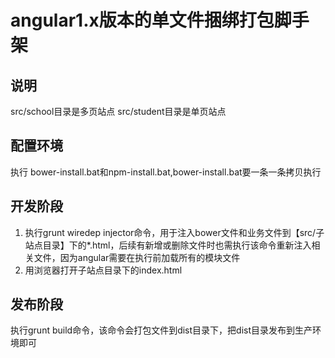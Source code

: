 # angular1.x版本的单文件捆绑打包脚手架
## 说明
src/school目录是多页站点
src/student目录是单页站点
## 配置环境
执行 bower-install.bat和npm-install.bat,bower-install.bat要一条一条拷贝执行
## 开发阶段
1. 执行grunt wiredep injector命令，用于注入bower文件和业务文件到【src/子站点目录】下的*.html，后续有新增或删除文件时也需执行该命令重新注入相关文件，因为angular需要在执行前加载所有的模块文件
2. 用浏览器打开子站点目录下的index.html
## 发布阶段
执行grunt build命令，该命令会打包文件到dist目录下，把dist目录发布到生产环境即可